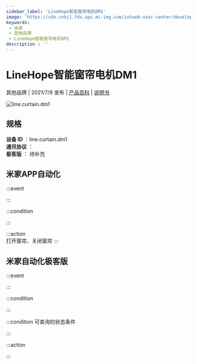 ```yaml
---
sidebar_label: 'LineHope智能窗帘电机DM1'
image: 'https://cdn.cnbj1.fds.api.mi-img.com/iotweb-user-center/developer_1679047905450LKR78kGu.png?GalaxyAccessKeyId=AKVGLQWBOVIRQ3XLEW&Expires=9223372036854775807&Signature=UaWHQ9h9Cntqts4KpEkugVPMuIc='
keywords: 
 - 米家
 - 其他品牌
 - LineHope智能窗帘电机DM1
description : ''
---
```

# LineHope智能窗帘电机DM1

其他品牌 | 2021/7/9 发布 | [产品百科](https://home.mi.com/webapp/content/baike/product/index.html?model=line.curtain.dm1/) | [说明书](https://home.mi.com/views/introduction.html?model=line.curtain.dm1&region=cn)

![line.curtain.dm1](https://cdn.cnbj1.fds.api.mi-img.com/iotweb-user-center/developer_1679047905450LKR78kGu.png?GalaxyAccessKeyId=AKVGLQWBOVIRQ3XLEW&Expires=9223372036854775807&Signature=UaWHQ9h9Cntqts4KpEkugVPMuIc=)

## 规格  
> 
**设备 ID** ：line.curtain.dm1  
**通讯协议** ：  
**极客版**  ： 待补充 


## 米家APP自动化  

:::event  

:::

:::condition  

:::

:::action   
打开窗帘、关闭窗帘
:::

## 米家自动化极客版  

:::event  

:::

:::condition  

:::

:::condition 可查询的状态条件  

:::

:::action  

:::

        
